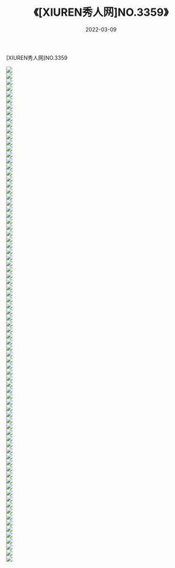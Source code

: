 ﻿---
layout: post
title:  《[XIUREN秀人网]NO.3359》
date:   2022-03-09
img: http://img.660000.xyz/Sharelink/秀人网/秀人网第04部分/[XIUREN秀人网]NO.3359/000.jpg
categories: [美女, 清纯, 唯美]
---

[XIUREN秀人网]NO.3359

 ![](http://img.660000.xyz/Sharelink/秀人网/秀人网第04部分/[XIUREN秀人网]NO.3359/001.jpg) <br>![](http://img.660000.xyz/Sharelink/秀人网/秀人网第04部分/[XIUREN秀人网]NO.3359/002.jpg) <br>![](http://img.660000.xyz/Sharelink/秀人网/秀人网第04部分/[XIUREN秀人网]NO.3359/003.jpg) <br>![](http://img.660000.xyz/Sharelink/秀人网/秀人网第04部分/[XIUREN秀人网]NO.3359/004.jpg) <br>![](http://img.660000.xyz/Sharelink/秀人网/秀人网第04部分/[XIUREN秀人网]NO.3359/005.jpg) <br>![](http://img.660000.xyz/Sharelink/秀人网/秀人网第04部分/[XIUREN秀人网]NO.3359/006.jpg) <br>![](http://img.660000.xyz/Sharelink/秀人网/秀人网第04部分/[XIUREN秀人网]NO.3359/007.jpg) <br>![](http://img.660000.xyz/Sharelink/秀人网/秀人网第04部分/[XIUREN秀人网]NO.3359/008.jpg) <br>![](http://img.660000.xyz/Sharelink/秀人网/秀人网第04部分/[XIUREN秀人网]NO.3359/009.jpg) <br>![](http://img.660000.xyz/Sharelink/秀人网/秀人网第04部分/[XIUREN秀人网]NO.3359/010.jpg) <br>![](http://img.660000.xyz/Sharelink/秀人网/秀人网第04部分/[XIUREN秀人网]NO.3359/011.jpg) <br>![](http://img.660000.xyz/Sharelink/秀人网/秀人网第04部分/[XIUREN秀人网]NO.3359/012.jpg) <br>![](http://img.660000.xyz/Sharelink/秀人网/秀人网第04部分/[XIUREN秀人网]NO.3359/013.jpg) <br>![](http://img.660000.xyz/Sharelink/秀人网/秀人网第04部分/[XIUREN秀人网]NO.3359/014.jpg) <br>![](http://img.660000.xyz/Sharelink/秀人网/秀人网第04部分/[XIUREN秀人网]NO.3359/015.jpg) <br>![](http://img.660000.xyz/Sharelink/秀人网/秀人网第04部分/[XIUREN秀人网]NO.3359/016.jpg) <br>![](http://img.660000.xyz/Sharelink/秀人网/秀人网第04部分/[XIUREN秀人网]NO.3359/017.jpg) <br>![](http://img.660000.xyz/Sharelink/秀人网/秀人网第04部分/[XIUREN秀人网]NO.3359/018.jpg) <br>![](http://img.660000.xyz/Sharelink/秀人网/秀人网第04部分/[XIUREN秀人网]NO.3359/019.jpg) <br>![](http://img.660000.xyz/Sharelink/秀人网/秀人网第04部分/[XIUREN秀人网]NO.3359/020.jpg) <br>![](http://img.660000.xyz/Sharelink/秀人网/秀人网第04部分/[XIUREN秀人网]NO.3359/021.jpg) <br>![](http://img.660000.xyz/Sharelink/秀人网/秀人网第04部分/[XIUREN秀人网]NO.3359/022.jpg) <br>![](http://img.660000.xyz/Sharelink/秀人网/秀人网第04部分/[XIUREN秀人网]NO.3359/023.jpg) <br>![](http://img.660000.xyz/Sharelink/秀人网/秀人网第04部分/[XIUREN秀人网]NO.3359/024.jpg) <br>![](http://img.660000.xyz/Sharelink/秀人网/秀人网第04部分/[XIUREN秀人网]NO.3359/025.jpg) <br>![](http://img.660000.xyz/Sharelink/秀人网/秀人网第04部分/[XIUREN秀人网]NO.3359/026.jpg) <br>![](http://img.660000.xyz/Sharelink/秀人网/秀人网第04部分/[XIUREN秀人网]NO.3359/027.jpg) <br>![](http://img.660000.xyz/Sharelink/秀人网/秀人网第04部分/[XIUREN秀人网]NO.3359/028.jpg) <br>![](http://img.660000.xyz/Sharelink/秀人网/秀人网第04部分/[XIUREN秀人网]NO.3359/029.jpg) <br>![](http://img.660000.xyz/Sharelink/秀人网/秀人网第04部分/[XIUREN秀人网]NO.3359/030.jpg) <br>![](http://img.660000.xyz/Sharelink/秀人网/秀人网第04部分/[XIUREN秀人网]NO.3359/031.jpg) <br>![](http://img.660000.xyz/Sharelink/秀人网/秀人网第04部分/[XIUREN秀人网]NO.3359/032.jpg) <br>![](http://img.660000.xyz/Sharelink/秀人网/秀人网第04部分/[XIUREN秀人网]NO.3359/033.jpg) <br>![](http://img.660000.xyz/Sharelink/秀人网/秀人网第04部分/[XIUREN秀人网]NO.3359/034.jpg) <br>![](http://img.660000.xyz/Sharelink/秀人网/秀人网第04部分/[XIUREN秀人网]NO.3359/035.jpg) <br>![](http://img.660000.xyz/Sharelink/秀人网/秀人网第04部分/[XIUREN秀人网]NO.3359/036.jpg) <br>![](http://img.660000.xyz/Sharelink/秀人网/秀人网第04部分/[XIUREN秀人网]NO.3359/037.jpg) <br>![](http://img.660000.xyz/Sharelink/秀人网/秀人网第04部分/[XIUREN秀人网]NO.3359/038.jpg) <br>![](http://img.660000.xyz/Sharelink/秀人网/秀人网第04部分/[XIUREN秀人网]NO.3359/039.jpg) <br>![](http://img.660000.xyz/Sharelink/秀人网/秀人网第04部分/[XIUREN秀人网]NO.3359/040.jpg) <br>![](http://img.660000.xyz/Sharelink/秀人网/秀人网第04部分/[XIUREN秀人网]NO.3359/041.jpg) <br>![](http://img.660000.xyz/Sharelink/秀人网/秀人网第04部分/[XIUREN秀人网]NO.3359/042.jpg) <br>![](http://img.660000.xyz/Sharelink/秀人网/秀人网第04部分/[XIUREN秀人网]NO.3359/043.jpg) <br>![](http://img.660000.xyz/Sharelink/秀人网/秀人网第04部分/[XIUREN秀人网]NO.3359/044.jpg) <br>![](http://img.660000.xyz/Sharelink/秀人网/秀人网第04部分/[XIUREN秀人网]NO.3359/045.jpg) <br>![](http://img.660000.xyz/Sharelink/秀人网/秀人网第04部分/[XIUREN秀人网]NO.3359/046.jpg) <br>![](http://img.660000.xyz/Sharelink/秀人网/秀人网第04部分/[XIUREN秀人网]NO.3359/047.jpg) <br>![](http://img.660000.xyz/Sharelink/秀人网/秀人网第04部分/[XIUREN秀人网]NO.3359/048.jpg) <br>![](http://img.660000.xyz/Sharelink/秀人网/秀人网第04部分/[XIUREN秀人网]NO.3359/049.jpg) <br>![](http://img.660000.xyz/Sharelink/秀人网/秀人网第04部分/[XIUREN秀人网]NO.3359/050.jpg) <br>![](http://img.660000.xyz/Sharelink/秀人网/秀人网第04部分/[XIUREN秀人网]NO.3359/051.jpg) <br>![](http://img.660000.xyz/Sharelink/秀人网/秀人网第04部分/[XIUREN秀人网]NO.3359/052.jpg) <br>![](http://img.660000.xyz/Sharelink/秀人网/秀人网第04部分/[XIUREN秀人网]NO.3359/053.jpg) <br>![](http://img.660000.xyz/Sharelink/秀人网/秀人网第04部分/[XIUREN秀人网]NO.3359/054.jpg) <br>![](http://img.660000.xyz/Sharelink/秀人网/秀人网第04部分/[XIUREN秀人网]NO.3359/055.jpg) <br>![](http://img.660000.xyz/Sharelink/秀人网/秀人网第04部分/[XIUREN秀人网]NO.3359/056.jpg) <br>![](http://img.660000.xyz/Sharelink/秀人网/秀人网第04部分/[XIUREN秀人网]NO.3359/057.jpg) <br>![](http://img.660000.xyz/Sharelink/秀人网/秀人网第04部分/[XIUREN秀人网]NO.3359/058.jpg) <br>![](http://img.660000.xyz/Sharelink/秀人网/秀人网第04部分/[XIUREN秀人网]NO.3359/059.jpg) <br>![](http://img.660000.xyz/Sharelink/秀人网/秀人网第04部分/[XIUREN秀人网]NO.3359/060.jpg) <br>![](http://img.660000.xyz/Sharelink/秀人网/秀人网第04部分/[XIUREN秀人网]NO.3359/061.jpg) <br>![](http://img.660000.xyz/Sharelink/秀人网/秀人网第04部分/[XIUREN秀人网]NO.3359/062.jpg) <br>![](http://img.660000.xyz/Sharelink/秀人网/秀人网第04部分/[XIUREN秀人网]NO.3359/063.jpg) <br>![](http://img.660000.xyz/Sharelink/秀人网/秀人网第04部分/[XIUREN秀人网]NO.3359/064.jpg) <br>![](http://img.660000.xyz/Sharelink/秀人网/秀人网第04部分/[XIUREN秀人网]NO.3359/065.jpg) <br>![](http://img.660000.xyz/Sharelink/秀人网/秀人网第04部分/[XIUREN秀人网]NO.3359/066.jpg) <br>![](http://img.660000.xyz/Sharelink/秀人网/秀人网第04部分/[XIUREN秀人网]NO.3359/067.jpg) <br>![](http://img.660000.xyz/Sharelink/秀人网/秀人网第04部分/[XIUREN秀人网]NO.3359/068.jpg) <br>![](http://img.660000.xyz/Sharelink/秀人网/秀人网第04部分/[XIUREN秀人网]NO.3359/069.jpg) <br>![](http://img.660000.xyz/Sharelink/秀人网/秀人网第04部分/[XIUREN秀人网]NO.3359/070.jpg) <br>![](http://img.660000.xyz/Sharelink/秀人网/秀人网第04部分/[XIUREN秀人网]NO.3359/071.jpg) <br>![](http://img.660000.xyz/Sharelink/秀人网/秀人网第04部分/[XIUREN秀人网]NO.3359/072.jpg) <br>![](http://img.660000.xyz/Sharelink/秀人网/秀人网第04部分/[XIUREN秀人网]NO.3359/073.jpg) <br>![](http://img.660000.xyz/Sharelink/秀人网/秀人网第04部分/[XIUREN秀人网]NO.3359/074.jpg) <br>![](http://img.660000.xyz/Sharelink/秀人网/秀人网第04部分/[XIUREN秀人网]NO.3359/075.jpg) <br>![](http://img.660000.xyz/Sharelink/秀人网/秀人网第04部分/[XIUREN秀人网]NO.3359/076.jpg) <br>![](http://img.660000.xyz/Sharelink/秀人网/秀人网第04部分/[XIUREN秀人网]NO.3359/077.jpg) <br>![](http://img.660000.xyz/Sharelink/秀人网/秀人网第04部分/[XIUREN秀人网]NO.3359/078.jpg) <br>![](http://img.660000.xyz/Sharelink/秀人网/秀人网第04部分/[XIUREN秀人网]NO.3359/079.jpg) <br>![](http://img.660000.xyz/Sharelink/秀人网/秀人网第04部分/[XIUREN秀人网]NO.3359/080.jpg) <br>![](http://img.660000.xyz/Sharelink/秀人网/秀人网第04部分/[XIUREN秀人网]NO.3359/081.jpg) <br>![](http://img.660000.xyz/Sharelink/秀人网/秀人网第04部分/[XIUREN秀人网]NO.3359/082.jpg) <br>